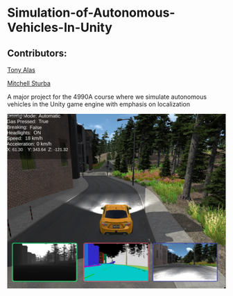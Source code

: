 # Simulation-of-Autonomous-Vehicles-In-Unity

## Contributors:

[Tony Alas](https://github.com/tonyalas)

[Mitchell Sturba](https://github.com/MitchellSturba)

A major project for the 4990A course where we simulate autonomous vehicles in the Unity game engine with emphasis on localization 

![Image](Screenshots/Screen1.png)
